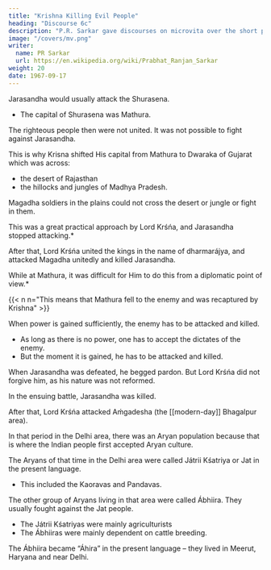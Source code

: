 ```yaml
---
title: "Krishna Killing Evil People"
heading: "Discourse 6c"
description: "P.R. Sarkar gave discourses on microvita over the short period of two and a half years from December 1986 to June 1989 at the very end of His life."
image: "/covers/mv.png"
writer:
  name: PR Sarkar
  url: https://en.wikipedia.org/wiki/Prabhat_Ranjan_Sarkar
weight: 20
date: 1967-09-17
---
```



Jarasandha would usually attack the Shurasena.
- The capital of Shurasena was Mathura.

<!-- There also Lord Krśńa presented an example of His practical approach.  -->

The righteous people then were not united. It was not possible to fight against Jarasandha. 

This is why Krisna shifted His capital from Mathura to Dwaraka of Gujarat which was across:
- the desert of Rajasthan
- the hillocks and jungles of Madhya Pradesh.

Magadha soldiers in the plains could not cross the desert or jungle or fight in them.

<!-- Hence, the capital was shifted to Dwaraka . -->

This was a great practical approach by Lord Krśńa, and Jarasandha stopped attacking.*

After that, Lord Krśńa united the kings in the name of dharmarájya, and attacked Magadha unitedly and killed Jarasandha.

While at Mathura, it was difficult for Him to do this from a diplomatic point of view.*

{{< n n="This means that Mathura fell to the enemy and was recaptured by Krishna" >}}

When power is gained sufficiently, the enemy has to be attacked and killed.
- As long as there is no power, one has to accept the dictates of the enemy. 
- But the moment it is gained, he has to be attacked and killed.

<!-- Such was the practical approach of Lord Krśńa.  -->

When Jarasandha was defeated, he begged pardon. But Lord Krśńa did not forgive him, as his nature was not reformed. 

In the ensuing battle, Jarasandha was killed.

After that, Lord Krśńa attacked Aḿgadesha (the [[modern-day]] Bhagalpur area).

 <!-- This was also His practical approach. -->

In that period in the Delhi area, there was an Aryan population because that is where the Indian people first accepted Aryan culture. 

The Aryans of that time in the Delhi area were called Játrii Kśatriya or Jat in the present language.
- This included the Kaoravas and Pandavas.
<!-- The Saḿskrta name was Játrii Kśatriya.  -->
 <!-- were the same, the present Jat people. -->

The other group of Aryans living in that area were called Ábhiira. They usually fought against the Jat people.

 <!-- This group of people was known as .  -->

<!-- These were the 2 main Aryan groups. -->
- The Játrii Kśatriyas were mainly agriculturists
- The Ábhiiras were mainly dependent on cattle breeding.

<!-- These were the 2 main branches of the Aryans.  -->

The Ábhiira became “Áhira” in the present language – they lived in Meerut, Haryana and near Delhi.


